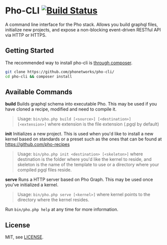 # Pho-CLI [![Build Status](https://travis-ci.org/phonetworks/pho-cli.svg?branch=master)](https://travis-ci.org/phonetworks/pho-cli)

A command line interface for the Pho stack. Allows you build graphql files, initialize new projects, and expose a non-blocking event-driven RESTful API via HTTP or HTTPS.

## Getting Started

The recommended way to install pho-cli is [through composer](https://getcomposer.org/).

```bash
git clone https://github.com/phonetworks/pho-cli/
cd pho-cli && composer install
```
## Available Commands

**build**
Builds graphql schema into executable Pho. This may be used if you have cloned a recipe, modified and need to compile it.
> Usage: ```bin/pho.php build [<source>] [<destination>] [<extension>]``` where extension is the file extension (.pgql by default)
  
**init**
Initializes a new project. This is used when you'd like to install a new kernel based on standards or a preset such as the ones that can be found at https://github.com/pho-recipes
> Usage: ```bin/pho.php init <destination> [<skeleton>]``` where destination is the folder where you'd like the kernel to reside, and skeleton is the name of the template to use or a directory where your compiled pgql files reside.
  
**serve**
Runs a HTTP server based on Pho Graph. This may be used once you've initialized a kernel.
> Usage: ```bin/pho.php serve [<kernel>]``` where kernel points to the directory where the kernel resides.

Run ```bin/pho.php help``` at any time for more information.

## License

MIT, see [LICENSE](https://github.com/phonetworks/pho-cli/blob/master/LICENSE).


